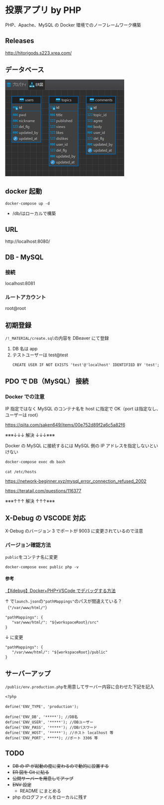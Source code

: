 # 投票アプリ by PHP

PHP、Apache、MySQL の Docker 環境でのノーフレームワーク構築

## Releases

http://hitorigods.s223.xrea.com/

## データベース

![ER図](https://github.com/hitorigods/voting-app-php/blob/main/!_MATERIAL/db-er.png?raw=true)

## docker 起動

```
docker-compose up -d
```

- /db/はローカルで構築

## URL

http://localhost:8080/

## DB - MySQL

### 接続

localhost:8081

### ルートアカウント

root@root

## 初期登録

`/!_MATERIAL/create.sql`の内容を DBeaver にて登録

1. DB 名は app
1. テストユーザーは test@test
   ```
   CREATE USER IF NOT EXISTS 'test'@'localhost' IDENTIFIED BY 'test';
   ```

## PDO で DB（MySQL） 接続

### Docker での注意

IP 指定ではなく MySQL のコンテナ名を host に指定で OK（port は指定なし、ユーザーは root）

https://qiita.com/saken649/items/00e752d89f2a6c5a82f6

※※※↓↓↓ 解決 ↓↓↓※※※

Docker の MySQL に接続するには MySQL 側の IP アドレスを指定しないといけない

```
docker-compose exec db bash

cat /etc/hosts
```

https://network-beginner.xyz/mysql_error_connection_refused_2002

https://teratail.com/questions/116377

※※※↑↑↑ 解決 ↑↑↑※※※

## X-Debug の VSCODE 対応

X-Debug のバージョン 3 でポートが 9003 に変更されているので注意

### バージョン確認方法

`public`をコンテナ名に変更

```
docker-compose exec public php -v
```

#### 参考

[【Xdebug】Docker+PHP+VSCode でデバッグする方法](https://ichi-station.com/php-xdebug-vscode-docker/)

↑ で`launch.json`の`"pathMappings"`のパスが間違えている？（`"/var/www/html/"`）

```
"pathMappings": {
   "var/www/html/": "${workspaceRoot}/src"
}
```

↓ に変更

```
"pathMappings": {
   "/var/www/html/": "${workspaceRoot}/public"
}
```

## サーバーアップ

`/public/env.production.php`を用意してサーバー内容に合わせた下記を記入

```
<?php

define('ENV_TYPE', 'production');

define('ENV_DB', '*****'); //DB名
define('ENV_USER', '*****'); //DBユーザー
define('ENV_PASS', '*****'); //DBパスワード
define('ENV_HOST', '*****'); //ホスト localhost 等
define('ENV_PORT', *****); //ポート 3306 等
```

## TODO

- ~~DB の IP が起動の度に変わるので動的に設置する~~
- ~~ER 図を Git に貼る~~
- ~~公開サーバーを用意してアップ~~
- ~~ENV 設定~~
  - README にまとめる
- php のログファイルをローカルに残す
